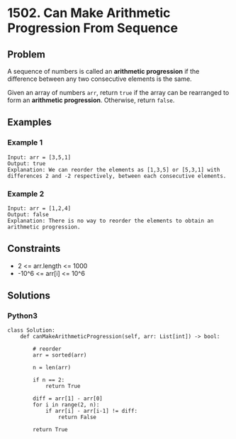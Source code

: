 # 1502. Can Make Arithmetic Progression From Sequence

## Problem

A sequence of numbers is called an **arithmetic progression** if the difference between any two consecutive elements is the same.

Given an array of numbers `arr`, return `true` if the array can be rearranged to form an **arithmetic progression**. Otherwise, return `false`.

## Examples

### Example 1

```
Input: arr = [3,5,1]
Output: true
Explanation: We can reorder the elements as [1,3,5] or [5,3,1] with differences 2 and -2 respectively, between each consecutive elements.
```

### Example 2

```
Input: arr = [1,2,4]
Output: false
Explanation: There is no way to reorder the elements to obtain an arithmetic progression.
```

## Constraints

* 2 <= arr.length <= 1000
* -10^6 <= arr[i] <= 10^6

## Solutions

### Python3

```
class Solution:
    def canMakeArithmeticProgression(self, arr: List[int]) -> bool:
        
        # reorder
        arr = sorted(arr)
        
        n = len(arr)
        
        if n == 2:
            return True
        
        diff = arr[1] - arr[0]
        for i in range(2, n):
            if arr[i] - arr[i-1] != diff:
                return False
        
        return True
```
